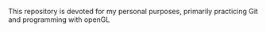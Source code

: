 This repository is devoted for my personal purposes, primarily practicing Git and programming with openGL
